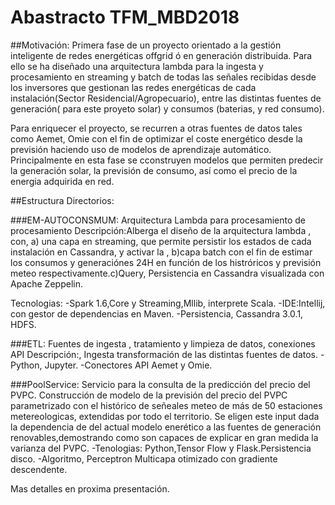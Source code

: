 # Abastracto TFM_MBD2018



##Motivación:
Primera fase de un proyecto orientado a la gestión inteligente de redes energéticas offgrid ó en generación distribuida. Para ello se ha diseñado una arquitectura  lambda para la ingesta y procesamiento  en streaming y batch  de todas las señales recibidas desde los inversores que gestionan  las redes energéticas  de  cada instalación(Sector Residencial/Agropecuario), entre las distintas fuentes de generación( para este proyeto solar) y consumos (baterias, y red consumo).

Para enriquecer  el proyecto, se recurren a  otras fuentes de datos  tales como Aemet, Omie con el fin de optimizar el coste energético desde la previsión  haciendo uso de modelos de aprendizaje automático. Principalmente en esta fase se cconstruyen modelos  que permiten predecir la generación solar, la previsión de consumo,  así como el precio de la energia adquirida en red.


##Estructura Directorios:

###EM-AUTOCONSMUM: Arquitectura Lambda para procesamiento de procesamiento
Descripción:Alberga el diseño de la arquitectura lambda , con, a) una capa en streaming, que permite persistir los estados  de cada instalación  en Cassandra, y activar la , b)capa batch con el fin de estimar los consumos y generaciónes 24H en función de los histróricos y previsión meteo respectivamente.c)Query, Persistencia en Cassandra visualizada con Apache Zeppelin. 

Tecnologias:
-Spark 1.6,Core y Streaming,Mllib, interprete Scala.
-IDE:Intellij, con gestor de dependencias en Maven.
-Persistencia, Cassandra 3.0.1, HDFS.


###ETL: Fuentes de ingesta , tratamiento y limpieza de datos, conexiones API
Descripción:, Ingesta transformación de las distintas fuentes de datos. 
-Python, Jupyter.
-Conectores API Aemet y Omie.

###PoolService: Servicio para la consulta de la predicción del precio del PVPC.
Construcción de modelo de la previsión del precio del PVPC parametrizado con el histórico de señeales meteo de más de 50 estaciones metereologicas, extendidas por todo el territorio. Se eligen este input dada la dependencia de del actual modelo enerético a las fuentes de generación renovables,demostrando como son capaces de explicar en gran medida la varianza del PVPC. 
-Tenologias: Python,Tensor Flow y Flask.Persistencia disco.
-Algoritmo, Perceptron  Multicapa otimizado con gradiente descendente.

Mas detalles en proxima presentación.

